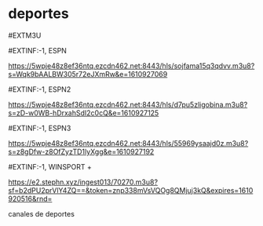 # deportes
#EXTM3U


#EXTINF:-1, ESPN 

https://5wpje48z8ef36ntq.ezcdn462.net:8443/hls/sojfama15q3qdvv.m3u8?s=Wqk9bAALBW305r72eJXmRw&e=1610927069

#EXTINF:-1, ESPN2

https://5wpje48z8ef36ntq.ezcdn462.net:8443/hls/d7pu5zligobina.m3u8?s=zD-w0WB-hDrxahSdI2c0cQ&e=1610927125 

#EXTINF:-1, ESPN3

https://5wpje48z8ef36ntq.ezcdn462.net:8443/hls/55969ysaajd0z.m3u8?s=z8gDfw-z8OfZyzTD1lyXgg&e=1610927192

#EXTINF:-1, WINSPORT +

https://e2.stephn.xyz/ingest013/70270.m3u8?sf=b2dPU2prVlY4ZQ==&token=znp338mVsVQOg8QMjuj3kQ&expires=1610920516&rnd=

canales de deportes
